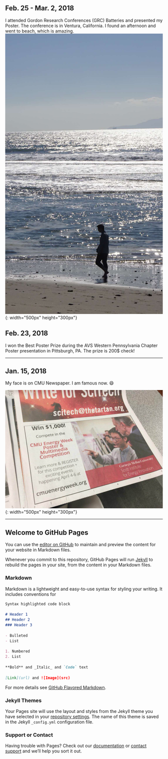

## Feb. 25 - Mar. 2, 2018
I attended Gordon Research Conferences (GRC) Batteries and presented my Poster. The conference is in Ventura, California. I found an afternoon and went to beach, which is amazing.  
![image](http://github.com/Laisuo/News/raw/master/image/VenturaGRC.jpg){: width="500px" height="300px"}

## Feb. 23, 2018  
I won the Best Poster Prize during the AVS Western Pennsylvania Chapter Poster presentation in Pittsburgh, PA. The prize is 200$ check!   


----------

## Jan. 15, 2018  
My face is on CMU Newspaper. I am famous now. :smile:  

![image](http://github.com/Laisuo/News/raw/master/image/EnergyWeek2017.jpg){: width="500px" height="300px"}



















----------

## Welcome to GitHub Pages

You can use the [editor on GitHub](https://github.com/Laisuo/News/edit/master/README.md) to maintain and preview the content for your website in Markdown files.

Whenever you commit to this repository, GitHub Pages will run [Jekyll](https://jekyllrb.com/) to rebuild the pages in your site, from the content in your Markdown files.

### Markdown

Markdown is a lightweight and easy-to-use syntax for styling your writing. It includes conventions for

```markdown
Syntax highlighted code block

# Header 1
## Header 2
### Header 3

- Bulleted
- List

1. Numbered
2. List

**Bold** and _Italic_ and `Code` text

[Link](url) and ![Image](src)
```

For more details see [GitHub Flavored Markdown](https://guides.github.com/features/mastering-markdown/).

### Jekyll Themes

Your Pages site will use the layout and styles from the Jekyll theme you have selected in your [repository settings](https://github.com/Laisuo/News/settings). The name of this theme is saved in the Jekyll `_config.yml` configuration file.

### Support or Contact

Having trouble with Pages? Check out our [documentation](https://help.github.com/categories/github-pages-basics/) or [contact support](https://github.com/contact) and we’ll help you sort it out.
